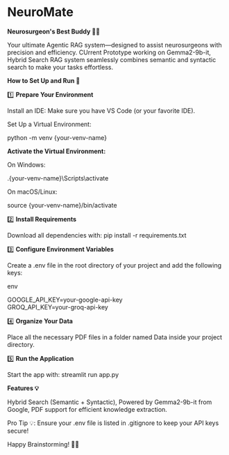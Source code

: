 # NeuroMate
**Neurosurgeon's Best Buddy 🧠🤖**

Your ultimate Agentic RAG system—designed to assist neurosurgeons with precision and efficiency. CUrrent Prototype working on Gemma2-9b-it, Hybrid Search RAG system seamlessly combines semantic and syntactic search to make your tasks effortless.

**How to Set Up and Run 🚀**

1️⃣ **Prepare Your Environment**

Install an IDE: Make sure you have VS Code (or your favorite IDE).

Set Up a Virtual Environment:

python -m venv {your-venv-name}

**Activate the Virtual Environment:**

On Windows:

.\{your-venv-name}\Scripts\activate

On macOS/Linux:

source {your-venv-name}/bin/activate

2️⃣ **Install Requirements**

Download all dependencies with: pip install -r requirements.txt

3️⃣ **Configure Environment Variables**

Create a .env file in the root directory of your project and add the following keys:

env

GOOGLE_API_KEY=your-google-api-key  
GROQ_API_KEY=your-groq-api-key  

4️⃣ **Organize Your Data**

Place all the necessary PDF files in a folder named Data inside your project directory.

5️⃣ **Run the Application**

Start the app with: streamlit run app.py


**Features 💡**

Hybrid Search (Semantic + Syntactic),
Powered by Gemma2-9b-it from Google,
PDF support for efficient knowledge extraction.



Pro Tip 💡: Ensure your .env file is listed in .gitignore to keep your API keys secure!

Happy Brainstorming! 🧠✨

